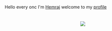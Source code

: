 Hello every onc
I'm [Hemraj](https://instagram.com/hemraj_Pro)
welcome to my [profile](https://Github.com/Hemrajpro)
<h1 align="center"><img src="./.github/chickencc.gif" /></h1>
